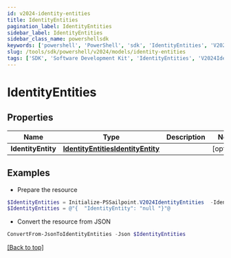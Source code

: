 ```yaml
---
id: v2024-identity-entities
title: IdentityEntities
pagination_label: IdentityEntities
sidebar_label: IdentityEntities
sidebar_class_name: powershellsdk
keywords: ['powershell', 'PowerShell', 'sdk', 'IdentityEntities', 'V2024IdentityEntities'] 
slug: /tools/sdk/powershell/v2024/models/identity-entities
tags: ['SDK', 'Software Development Kit', 'IdentityEntities', 'V2024IdentityEntities']
---
```



# IdentityEntities

## Properties

Name | Type | Description | Notes
------------ | ------------- | ------------- | -------------
**IdentityEntity** | [**IdentityEntitiesIdentityEntity**](identity-entities-identity-entity) |  | [optional] 

## Examples

- Prepare the resource
```powershell
$IdentityEntities = Initialize-PSSailpoint.V2024IdentityEntities  -IdentityEntity null
$IdentityEntities = @"{  "IdentityEntity": "null "}"@
```

- Convert the resource from JSON
```powershell
ConvertFrom-JsonToIdentityEntities -Json $IdentityEntities
```


[[Back to top]](#) 


